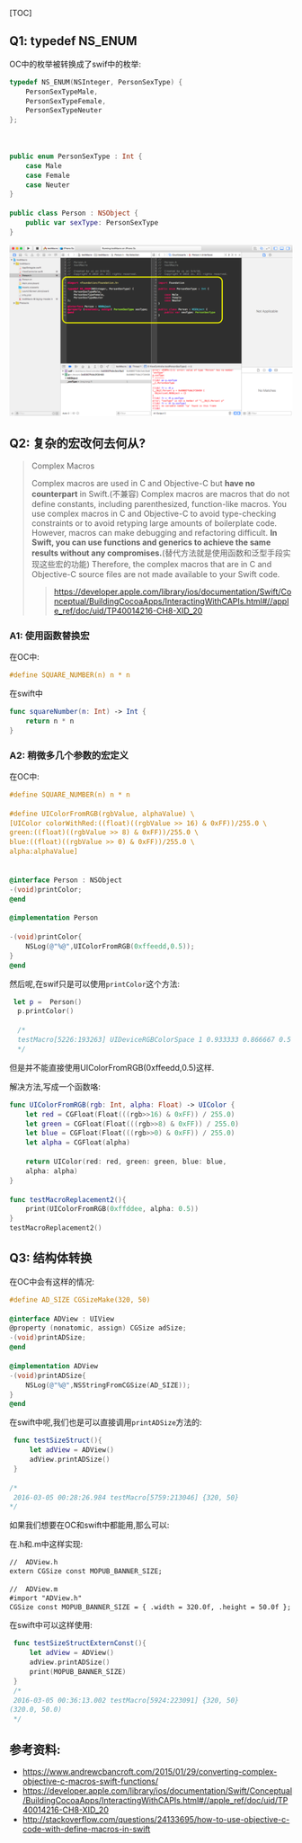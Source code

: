 

[TOC]

## Q1: typedef NS_ENUM

OC中的枚举被转换成了swif中的枚举:



```objective-c
typedef NS_ENUM(NSInteger, PersonSexType) {
    PersonSexTypeMale,
    PersonSexTypeFemale,
    PersonSexTypeNeuter
};
```

```swift


public enum PersonSexType : Int { 
    case Male
    case Female
    case Neuter
}

public class Person : NSObject {
    public var sexType: PersonSexType
}

```

 ![screenshot_testMacro_2016_03_04_23_48_48](../screenshot_testMacro_2016_03_04_23_48_48.png)





## Q2: 复杂的宏改何去何从?



> Complex Macros
>
> Complex macros are used in C and Objective-C but **have no counterpart** in Swift.(不兼容) Complex macros are macros that do not define constants, including parenthesized, function-like macros. You use complex macros in C and Objective-C to avoid type-checking constraints or to avoid retyping large amounts of boilerplate code. However, macros can make debugging and refactoring difficult. **In Swift, you can use functions and generics to achieve the same results without any compromises.**(替代方法就是使用函数和泛型手段实现这些宏的功能) Therefore, the complex macros that are in C and Objective-C source files are not made available to your Swift code.
>
> > https://developer.apple.com/library/ios/documentation/Swift/Conceptual/BuildingCocoaApps/InteractingWithCAPIs.html#//apple_ref/doc/uid/TP40014216-CH8-XID_20



### A1: 使用函数替换宏

在OC中:

```objective-c
#define SQUARE_NUMBER(n) n * n		
```

 在swift中

```swift
func squareNumber(n: Int) -> Int {
    return n * n
}
```



### A2: 稍微多几个参数的宏定义

在OC中:

```objective-c
#define SQUARE_NUMBER(n) n * n

#define UIColorFromRGB(rgbValue, alphaValue) \
[UIColor colorWithRed:((float)((rgbValue >> 16) & 0xFF))/255.0 \
green:((float)((rgbValue >> 8) & 0xFF))/255.0 \
blue:((float)((rgbValue >> 0) & 0xFF))/255.0 \
alpha:alphaValue]


@interface Person : NSObject
-(void)printColor;
@end

@implementation Person

-(void)printColor{
    NSLog(@"%@",UIColorFromRGB(0xffeedd,0.5));
}
@end	
```

然后呢,在swif只是可以使用`printColor`这个方法:

```swift
 let p =  Person()
  p.printColor()
  
  /*
  testMacro[5226:193263] UIDeviceRGBColorSpace 1 0.933333 0.866667 0.5
  */
```

但是并不能直接使用UIColorFromRGB(0xffeedd,0.5)这样.



解决方法,写成一个函数咯:



```swift
func UIColorFromRGB(rgb: Int, alpha: Float) -> UIColor {
    let red = CGFloat(Float(((rgb>>16) & 0xFF)) / 255.0)
    let green = CGFloat(Float(((rgb>>8) & 0xFF)) / 255.0)
    let blue = CGFloat(Float(((rgb>>0) & 0xFF)) / 255.0)
    let alpha = CGFloat(alpha)

    return UIColor(red: red, green: green, blue: blue, 
    alpha: alpha)
}

func testMacroReplacement2(){
    print(UIColorFromRGB(0xffddee, alpha: 0.5))
}
testMacroReplacement2()	
```



## Q3: 结构体转换

在OC中会有这样的情况:

```objective-c
#define AD_SIZE CGSizeMake(320, 50)

@interface ADView : UIView
@property (nonatomic, assign) CGSize adSize;
-(void)printADSize;
@end

@implementation ADView
-(void)printADSize{
    NSLog(@"%@",NSStringFromCGSize(AD_SIZE));
}
@end	
```

在swift中呢,我们也是可以直接调用`printADSize`方法的:

```swift
 func testSizeStruct(){
     let adView = ADView()
     adView.printADSize()
 }
 
/*
 2016-03-05 00:28:26.984 testMacro[5759:213046] {320, 50}
*/
```

如果我们想要在OC和swift中都能用,那么可以:

在.h和.m中这样实现:

```
//  ADView.h
extern CGSize const MOPUB_BANNER_SIZE;

//  ADView.m
#import "ADView.h"
CGSize const MOPUB_BANNER_SIZE = { .width = 320.0f, .height = 50.0f };
```

在swift中可以这样使用:

```swift
 func testSizeStructExternConst(){
     let adView = ADView()
     adView.printADSize()
     print(MOPUB_BANNER_SIZE)
 }
 /*
 2016-03-05 00:36:13.002 testMacro[5924:223091] {320, 50}
(320.0, 50.0)
 */
```





## 参考资料:

- https://www.andrewcbancroft.com/2015/01/29/converting-complex-objective-c-macros-swift-functions/
- https://developer.apple.com/library/ios/documentation/Swift/Conceptual/BuildingCocoaApps/InteractingWithCAPIs.html#//apple_ref/doc/uid/TP40014216-CH8-XID_20
- http://stackoverflow.com/questions/24133695/how-to-use-objective-c-code-with-define-macros-in-swift



